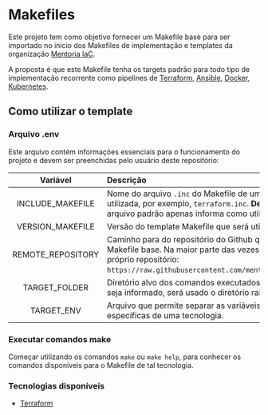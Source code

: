 # Makefiles

Este projeto tem como objetivo fornecer um Makefile base para ser importado no inicio dos Makefiles de implementação e templates da organização [Mentoria IaC](https://github.com/mentoriaiac).

A proposta é que este Makefile tenha os targets padrão para todo tipo de implementação recorrente como pipelines de [Terraform](https://www.terraform.io/), [Ansible](https://www.ansible.com/), [Docker](https://www.docker.com/), [Kubernetes](https://kubernetes.io/pt/).

## Como utilizar o template

### Arquivo .env

Este arquivo contém informações essenciais para o funcionamento do projeto e devem ser preenchidas pelo usuário deste repositório:

|   Variável         | Descrição     | Obrigatório   |  _Default_         |
|    :---:           | :---          |     :---:      |     :---          |
| INCLUDE_MAKEFILE   | Nome do arquivo `.inc` do Makefile de uma tecnologia que será utilizada, por exemplo, `terraform.inc`. **Deve ser alterado**, pois o arquivo padrão apenas informa como utilizar o projeto. |   Sim          |   `how-to-use.inc` |
| VERSION_MAKEFILE   | Versão do template Makefile que será utilizado. **Não utilizar `main`.**  |   Sim          |   `main`           |
| REMOTE_REPOSITORY  | Caminho para do repositório do Github que contém os arquivos Makefile base. Na maior parte das vezes, será o caminho deste próprio repositório: `https://raw.githubusercontent.com/mentoriaiac/Makefiles/main`. |   Não          |   `https://raw.githubusercontent.com/mentoriaiac/Makefiles/${VERSION_MAKEFILE}/${INCLUDE_MAKEFILE}` |
| TARGET_FOLDER      | Diretório alvo dos comandos executados pelo Makefile. Caso não seja informado, será usado o diretório raiz deste projeto. |   Não          |   ""               |
| TARGET_ENV         | Arquivo que permite separar as variáveis de ambiente específicas de uma tecnologia. |   Não          |   `.target.env`    |



### Executar comandos make

Começar utilizando os comandos `make` ou `make help`, para conhecer os comandos disponíveis para o Makefile de tal tecnologia.


### Tecnologias disponíveis

- [Terraform](./examples/terraform)
  



